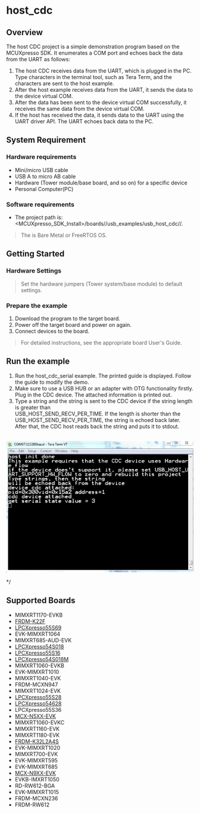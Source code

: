 # host_cdc




## Overview

The host CDC project is a simple demonstration program based on the MCUXpresso SDK. 
It enumerates a COM port and echoes back the data from the UART as follows: 
1.  The host CDC receives data from the UART, which is plugged in the PC. Type characters in the terminal tool, such as Tera Term,
    and the characters are sent to the host example.
2.  After the host example receives data from the UART, it sends the data to the device virtual COM. 
3.  After the data has been sent to the device virtual COM successfully, it receives the same data from the device virtual COM.
4.  If the host has received the data, it sends data to the UART using the UART driver API. The UART echoes back data to the PC.


## System Requirement

### Hardware requirements

- Mini/micro USB cable
- USB A to micro AB cable
- Hardware (Tower module/base board, and so on) for a specific device
- Personal Computer(PC)


### Software requirements

- The project path is: 
<br> <MCUXpresso_SDK_Install>/boards/<board>/usb_examples/usb_host_cdc/<rtos>/<toolchain>.
> The <rtos> is Bare Metal or FreeRTOS OS.


## Getting Started

### Hardware Settings

> Set the hardware jumpers (Tower system/base module) to default settings.


### Prepare the example

1.  Download the program to the target board.
2.  Power off the target board and power on again.
3.  Connect devices to the board.

> For detailed instructions, see the appropriate board User's Guide.

## Run the example

1.  Run the host_cdc_serial example. The printed guide is displayed. Follow the guide to modify the demo.
2.  Make sure to use a USB HUB or an adapter with OTG functionality firstly. Plug in the CDC device. The attached information is printed out.
3.  Type a string and the string is sent to the CDC device if the string length is greater than
<br> USB_HOST_SEND_RECV_PER_TIME. If the length is shorter than the
    USB_HOST_SEND_RECV_PER_TIME, the string is echoed back later.
 After that, the CDC host reads back the string and puts it to stdout.

<br>![Host cdc output](host_cdc.jpg "Host cdc output")


*/


## Supported Boards
- MIMXRT1170-EVKB
- [FRDM-K22F](../../_boards/frdmk22f/usb_examples/usb_host_cdc/example_board_readme.md)
- [LPCXpresso55S69](../../_boards/lpcxpresso55s69/usb_examples/usb_host_cdc/example_board_readme.md)
- EVK-MIMXRT1064
- MIMXRT685-AUD-EVK
- [LPCXpresso54S018](../../_boards/lpcxpresso54s018/usb_examples/usb_host_cdc/example_board_readme.md)
- [LPCXpresso55S16](../../_boards/lpcxpresso55s16/usb_examples/usb_host_cdc/example_board_readme.md)
- [LPCXpresso54S018M](../../_boards/lpcxpresso54s018m/usb_examples/usb_host_cdc/example_board_readme.md)
- MIMXRT1060-EVKB
- EVK-MIMXRT1010
- MIMXRT1040-EVK
- FRDM-MCXN947
- MIMXRT1024-EVK
- [LPCXpresso55S28](../../_boards/lpcxpresso55s28/usb_examples/usb_host_cdc/example_board_readme.md)
- [LPCXpresso54628](../../_boards/lpcxpresso54628/usb_examples/usb_host_cdc/example_board_readme.md)
- LPCXpresso55S36
- [MCX-N5XX-EVK](../../_boards/mcxn5xxevk/usb_examples/usb_host_cdc/example_board_readme.md)
- MIMXRT1060-EVKC
- MIMXRT1160-EVK
- MIMXRT1180-EVK
- [FRDM-K32L2A4S](../../_boards/frdmk32l2a4s/usb_examples/usb_host_cdc/example_board_readme.md)
- EVK-MIMXRT1020
- MIMXRT700-EVK
- EVK-MIMXRT595
- EVK-MIMXRT685
- [MCX-N9XX-EVK](../../_boards/mcxn9xxevk/usb_examples/usb_host_cdc/example_board_readme.md)
- EVKB-IMXRT1050
- RD-RW612-BGA
- EVK-MIMXRT1015
- FRDM-MCXN236
- FRDM-RW612
